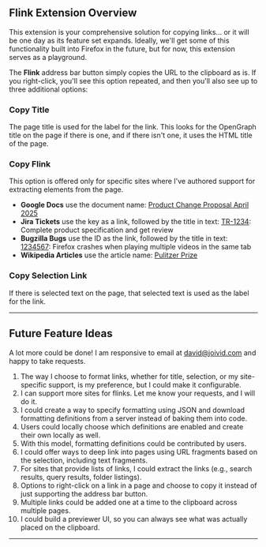 ## Flink Extension Overview

This extension is your comprehensive solution for copying links... or it will be one day as its feature set expands. Ideally, we'll get some of this functionality built into Firefox in the future, but for now, this extension serves as a playground.

The **Flink** address bar button simply copies the URL to the clipboard as is. If you right-click, you'll see this option repeated, and then you'll also see up to three additional options:

### Copy Title
The page title is used for the label for the link. This looks for the OpenGraph title on the page if there is one, and if there isn't one, it uses the HTML title of the page.

### Copy Flink
This option is offered only for specific sites where I've authored support for extracting elements from the page.

- **Google Docs** use the document name: [Product Change Proposal April 2025]()
- **Jira Tickets** use the key as a link, followed by the title in text: [TR-1234](): Complete product specification and get review
- **Bugzilla Bugs** use the ID as the link, followed by the title in text: [1234567](): Firefox crashes when playing multiple videos in the same tab
- **Wikipedia Articles** use the article name: [Pulitzer Prize]()

### Copy Selection Link
If there is selected text on the page, that selected text is used as the label for the link.

---

## Future Feature Ideas

A lot more could be done! I am responsive to email at [david@joivid.com](mailto:david@joivid.com) and happy to take requests.

1. The way I choose to format links, whether for title, selection, or my site-specific support, is my preference, but I could make it configurable.
2. I can support more sites for flinks. Let me know your requests, and I will do it.
3. I could create a way to specify formatting using JSON and download formatting definitions from a server instead of baking them into code.
4. Users could locally choose which definitions are enabled and create their own locally as well.
5. With this model, formatting definitions could be contributed by users.
6. I could offer ways to deep link into pages using URL fragments based on the selection, including text fragments.
7. For sites that provide lists of links, I could extract the links (e.g., search results, query results, folder listings).
8. Options to right-click on a link in a page and choose to copy it instead of just supporting the address bar button.
9. Multiple links could be added one at a time to the clipboard across multiple pages.
10. I could build a previewer UI, so you can always see what was actually placed on the clipboard.

---
